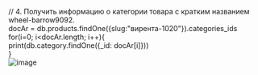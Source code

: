 // 4. Получить информацию о категории товара с кратким названием wheel-barrow9092.  
docAr = db.products.findOne({slug:"вирента-1020"}).categories_ids  
for(i=0; i<docAr.length; i++){  
    print(db.category.findOne({_id: docAr[i]}))  
}  
![image](https://user-images.githubusercontent.com/72013308/232196216-d1050e7e-b8a4-420e-ac81-d51c6d4c9cf9.png)

